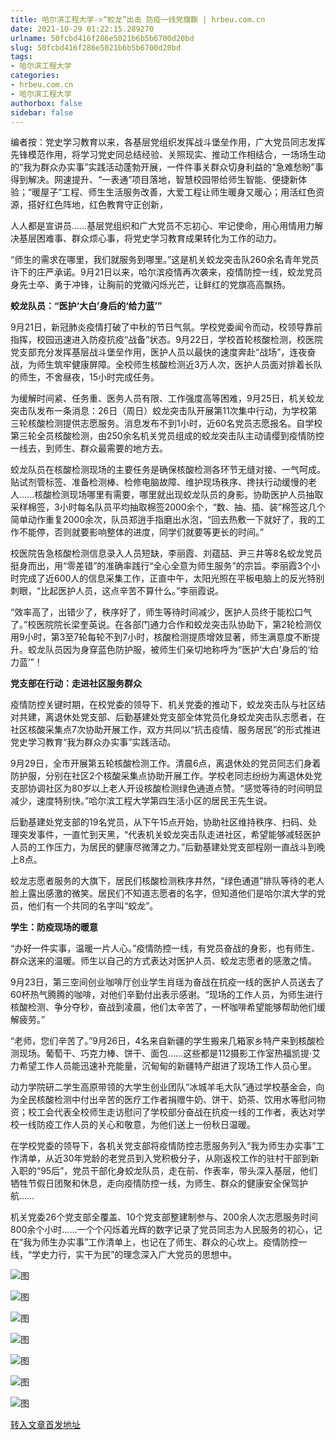 ```yaml
---
title: 哈尔滨工程大学->“蛟龙”出击 防疫一线党旗飘 | hrbeu.com.cn
date: 2021-10-29 01:22:15.289270
urlname: 50fcbd416f286e5021b6b5b6700d20bd
slug: 50fcbd416f286e5021b6b5b6700d20bd
tags: 
- 哈尔滨工程大学
categories:
- hrbeu.com.cn
- 哈尔滨工程大学
authorbox: false
sidebar: false
---
```

编者按：党史学习教育以来，各基层党组织发挥战斗堡垒作用，广大党员同志发挥先锋模范作用，将学习党史同总结经验、关照现实、推动工作相结合，一场场生动的“我为群众办实事”实践活动蓬勃开展，一件件事关群众切身利益的“急难愁盼”事得到解决。网速提升、“一表通”项目落地，智慧校园带给师生智能、便捷新体验；“暖屋子”工程、师生生活服务改善，大爱工程让师生暖身又暖心；用活红色资源，搭好红色阵地，红色教育守正创新，
<!--more-->
人人都是宣讲员……基层党组织和广大党员不忘初心、牢记使命，用心用情用力解决基层困难事、群众烦心事，将党史学习教育成果转化为工作的动力。

“师生的需求在哪里，我们就服务到哪里。”这是机关蛟龙突击队260余名青年党员许下的庄严承诺。9月21日以来，哈尔滨疫情再次袭来，疫情防控一线，蛟龙党员身先士卒、勇于冲锋，让胸前的党徽闪烁光芒，让鲜红的党旗高高飘扬。

**蛟龙队员：“医护‘大白’身后的‘给力蓝’”**

9月21日，新冠肺炎疫情打破了中秋的节日气氛。学校党委闻令而动，校领导靠前指挥，校园迅速进入防疫抗疫“战备”状态。9月22日，学校首轮核酸检测，校医院党支部充分发挥基层战斗堡垒作用，医护人员以最快的速度奔赴“战场”，连夜奋战，为师生筑牢健康屏障。全校师生核酸检测近3万人次，医护人员面对排着长队的师生，不舍昼夜，15小时完成任务。

为缓解时间紧、任务重、医务人员有限、工作强度高等困难，9月25日，机关蛟龙突击队发布一条消息：26日（周日）蛟龙突击队开展第11次集中行动，为学校第三轮核酸检测提供志愿服务。消息发布不到1小时，近60名党员志愿报名。自学校第三轮全员核酸检测，由250余名机关党员组成的蛟龙突击队主动请缨到疫情防控一线去，到师生、群众最需要的地方去。

蛟龙队员在核酸检测现场的主要任务是确保核酸检测各环节无缝对接、一气呵成。贴试剂管标签、准备检测棒、检修电脑故障、维护现场秩序、搀扶行动缓慢的老人……核酸检测现场哪里有需要，哪里就出现蛟龙队员的身影。协助医护人员抽取采样棉签，3小时每名队员平均抽取棉签2000余个，“数、抽、插、装”棉签这几个简单动作重复2000余次，队员郑逍手指磨出水泡，“回去热敷一下就好了，我的工作不能停，否则就要影响整体的进度，同学们就要等更长的时间。”

校医院告急核酸检测信息录入人员短缺，李丽霞、刘蕴喆、尹三井等8名蛟龙党员挺身而出，用“零差错”的准确率践行“全心全意为师生服务”的宗旨。李丽霞3个小时完成了近600人的信息采集工作，正直中午，太阳光照在平板电脑上的反光特别刺眼，“比起医护人员，这点辛苦不算什么。”李丽霞说。

“效率高了，出错少了，秩序好了，师生等待时间减少，医护人员终于能松口气了。”校医院院长梁奎英说。在各部门通力合作和蛟龙突击队协助下，第2轮检测仅用9小时，第3至7轮每轮不到7小时，核酸检测提质增效显著，师生满意度不断提升。蛟龙队员因为身穿蓝色防护服，被师生们亲切地称呼为“医护‘大白’身后的‘给力蓝’”！

**党支部在行动：走进社区服务群众**

疫情防控关键时期，在校党委的领导下、机关党委的推动下，蛟龙突击队与社区结对共建，离退休处党支部、后勤基建处党支部全体党员化身蛟龙突击队志愿者，在社区核酸采集点7次协助开展工作，双方共同以“抗击疫情、服务居民”的形式推进党史学习教育“我为群众办实事”实践活动。

9月29日，全市开展第五轮核酸检测工作。清晨6点，离退休处的党员同志们身着防护服，分别在社区2个核酸采集点协助开展工作。学校老同志纷纷为离退休处党支部协调社区为80岁以上老人开设核酸检测绿色通道点赞。“感觉等待的时间明显减少，速度特别快。”哈尔滨工程大学第四生活小区的居民王先生说。

后勤基建处党支部的19名党员，从下午15点开始，协助社区维持秩序、扫码、处理突发事件，一直忙到天黑，“代表机关蛟龙突击队走进社区，希望能够减轻医护人员的工作压力，为居民的健康尽微薄之力。”后勤基建处党支部程刚一直战斗到晚上8点。

蛟龙志愿者服务的大旗下，居民们核酸检测秩序井然，“绿色通道”排队等待的老人脸上露出感激的微笑。居民们不知道志愿者的名字，但知道他们是哈尔滨大学的党员，他们有一个共同的名字叫“蛟龙”。

**学生：防疫现场的暖意**

“办好一件实事，温暖一片人心。”疫情防控一线，有党员奋战的身影，也有师生、群众送来的温暖。师生以自己的方式表达对医护人员、蛟龙志愿者的感激之情。

9月23日，第三空间创业咖啡厅创业学生肖瑶为奋战在抗疫一线的医护人员送去了60杯热气腾腾的咖啡，对他们辛勤付出表示感谢。“现场的工作人员，为师生进行核酸检测、争分夺秒，奋战到凌晨，他们太辛苦了，一杯咖啡希望能够帮助他们缓解疲劳。”

“老师，您们辛苦了。”9月26日，4名来自新疆的学生搬来几箱家乡特产来到核酸检测现场。葡萄干、巧克力棒、饼干、面包……这些都是112摄影工作室热福凯提·艾力希望工作人员能迅速补充能量，沉甸甸的新疆特产甜进了现场工作人员心里。

动力学院研二学生高原带领的大学生创业团队“冰城羊毛大队”通过学校基金会，向为全民核酸检测中付出辛苦的医疗工作者捐赠牛奶、饼干、奶茶、饮用水等慰问物资；校工会代表全校师生走访慰问了学校部分奋战在抗疫一线的工作者，表达对学校一线防疫工作人员的关心和敬意，为他们送上一份秋日温暖。

在学校党委的领导下，各机关党支部将疫情防控志愿服务列入“我为师生办实事”工作清单，从近30年党龄的老党员到入党积极分子，从刚返校工作的驻村干部到新入职的“95后”，党员干部化身蛟龙队员，走在前、作表率，带头深入基层，他们牺牲节假日团聚和休息，走向疫情防控一线，为师生、群众的健康安全保驾护航……

机关党委26个党支部全覆盖、10个党支部整建制参与、200余人次志愿服务时间800余个小时……一个个闪烁着光辉的数字记录了党员同志为人民服务的初心，记在“我为师生办实事”工作清单上，也记在了师生、群众的心坎上。疫情防控一线，“学史力行，实干为民”的理念深入广大党员的思想中。

![图](http://gongxue.cn/__local/4/A6/AE/5326262B32977A6486DD5210A8B_81F98EE4_27C84.jpg)

![图](http://gongxue.cn/__local/B/00/61/8D0857FE5F6AEF12B572E52A855_60CC9804_148C7.jpg)

![图](http://gongxue.cn/__local/7/1B/03/8B4B0B8F1A5F1A0986E4E171CE2_6302D354_212B6.jpg)

![图](http://gongxue.cn/__local/E/A1/F1/C56BC68C1ECEE5BD88D38A493B2_03F86FC6_1B010.jpg)

![图](http://gongxue.cn/__local/5/09/E3/8DDD5B0F5BBA5AF227DDEBAFB75_DA131465_1A150.jpg)

![图](http://gongxue.cn/__local/2/C1/87/2EB14E6A27741F8EB4063D2CF33_1256C358_1319A.jpg)

![图](http://gongxue.cn/__local/A/6B/6F/23B3C9CD3FFFA00032F56B6D83D_36EE5675_1B2AC.jpg)

[转入文章首发地址](http://gongxue.cn/info/1141/68376.htm)